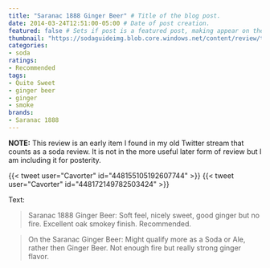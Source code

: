 ```yaml
---
title: "Saranac 1888 Ginger Beer" # Title of the blog post.
date: 2014-03-24T12:51:00-05:00 # Date of post creation.
featured: false # Sets if post is a featured post, making appear on the home page side bar.
thumbnail: "https://sodaguideimg.blob.core.windows.net/content/review/thumbs/saranac-1888-ginger-beer.jpg" # Sets thumbnail image appearing inside card on homepage.
categories:
- soda
ratings:
- Recommended
tags:
- Quite Sweet
- ginger beer
- ginger
- smoke
brands:
- Saranac 1888
---
```


**NOTE:** This review is an early item I found in my old Twitter stream that counts as a soda review. It is not in the more useful later form of review but I am including it for posterity.

{{< tweet user="Cavorter" id="448155105192607744" >}}
{{< tweet user="Cavorter" id="448172149782503424" >}}

Text:
> Saranac 1888 Ginger Beer: Soft feel, nicely sweet, good ginger but no fire. Excellent oak smokey finish. Recommended.

> On the Saranac Ginger Beer: Might qualify more as a Soda or Ale, rather then Ginger Beer. Not enough fire but really strong ginger flavor.